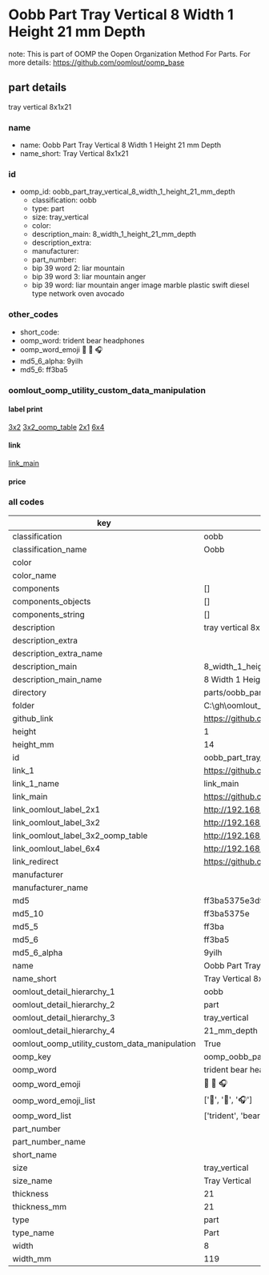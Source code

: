 # Oobb Part Tray Vertical 8 Width 1 Height 21 mm Depth  

note: This is part of OOMP the Oopen Organization Method For Parts. For more details: https://github.com/oomlout/oomp_base

##  part details
  



tray vertical 8x1x21



### name
* name: Oobb Part Tray Vertical 8 Width 1 Height 21 mm Depth
* name_short: Tray Vertical 8x1x21 
### id
* oomp_id: oobb_part_tray_vertical_8_width_1_height_21_mm_depth
  * classification: oobb
  * type: part
  * size: tray_vertical
  * color: 
  * description_main: 8_width_1_height_21_mm_depth
  * description_extra: 
  * manufacturer: 
  * part_number: 
  * bip 39 word 2: liar mountain
  * bip 39 word 3: liar mountain anger
  * bip 39 word: liar mountain anger image marble plastic swift diesel type network oven avocado

### other_codes
* short_code: 
* oomp_word: trident bear headphones
* oomp_word_emoji :trident: :bear: :headphones:
* md5_6_alpha: 9yilh
* md5_6: ff3ba5






### oomlout_oomp_utility_custom_data_manipulation
#### label print
[3x2](http://192.168.1.245:1112/?label=oomp%209yilh)
[3x2_oomp_table](http://192.168.1.108:1112/?label=oomp%209yilh)
[2x1](http://192.168.1.242:1112/?label=oomp%209yilh)
[6x4](http://192.168.1.55:1112/?label=oomp%209yilh)    

#### link

[link_main](https://github.com/oomlout/oomlout_oobb_version_4_generated_parts/tree/main/navigation_oomp/oobb/part/tray_vertical/8_width_1_height_21_mm_depth/part)                              

#### price







### all codes 
| key | value |  
| --- | --- |  
| classification | oobb |  
| classification_name | Oobb |  
| color |  |  
| color_name |  |  
| components | [] |  
| components_objects | [] |  
| components_string | [] |  
| description | tray vertical 8x1x21 |  
| description_extra |  |  
| description_extra_name |  |  
| description_main | 8_width_1_height_21_mm_depth |  
| description_main_name | 8 Width 1 Height 21 mm Depth |  
| directory | parts/oobb_part_tray_vertical_8_width_1_height_21_mm_depth |  
| folder | C:\gh\oomlout_oobb_version_4_generated_parts\parts\oobb_part_tray_vertical_8_width_1_height_21_mm_depth |  
| github_link | https://github.com/oomlout/oomlout_oomp_part_src/tree/main/parts/oobb_part_tray_vertical_8_width_1_height_21_mm_depth |  
| height | 1 |  
| height_mm | 14 |  
| id | oobb_part_tray_vertical_8_width_1_height_21_mm_depth |  
| link_1 | https://github.com/oomlout/oomlout_oobb_version_4_generated_parts/tree/main/navigation_oomp/oobb/part/tray_vertical/8_width_1_height_21_mm_depth/part |  
| link_1_name | link_main |  
| link_main | https://github.com/oomlout/oomlout_oobb_version_4_generated_parts/tree/main/navigation_oomp/oobb/part/tray_vertical/8_width_1_height_21_mm_depth/part |  
| link_oomlout_label_2x1 | http://192.168.1.242:1112/?label=oomp%209yilh |  
| link_oomlout_label_3x2 | http://192.168.1.245:1112/?label=oomp%209yilh |  
| link_oomlout_label_3x2_oomp_table | http://192.168.1.108:1112/?label=oomp%209yilh |  
| link_oomlout_label_6x4 | http://192.168.1.55:1112/?label=oomp%209yilh |  
| link_redirect | https://github.com/oomlout/oomlout_oobb_version_4_generated_parts/tree/main/parts/oobb_tray_vertical_08_01_21 |  
| manufacturer |  |  
| manufacturer_name |  |  
| md5 | ff3ba5375e3d9b7a9843d71411642406 |  
| md5_10 | ff3ba5375e |  
| md5_5 | ff3ba |  
| md5_6 | ff3ba5 |  
| md5_6_alpha | 9yilh |  
| name | Oobb Part Tray Vertical 8 Width 1 Height 21 mm Depth |  
| name_short | Tray Vertical 8x1x21  |  
| oomlout_detail_hierarchy_1 | oobb |  
| oomlout_detail_hierarchy_2 | part |  
| oomlout_detail_hierarchy_3 | tray_vertical |  
| oomlout_detail_hierarchy_4 | 21_mm_depth |  
| oomlout_oomp_utility_custom_data_manipulation | True |  
| oomp_key | oomp_oobb_part_tray_vertical_8_width_1_height_21_mm_depth |  
| oomp_word | trident bear headphones |  
| oomp_word_emoji | :trident: :bear: :headphones: |  
| oomp_word_emoji_list | [':trident:', ':bear:', ':headphones:'] |  
| oomp_word_list | ['trident', 'bear', 'headphones'] |  
| part_number |  |  
| part_number_name |  |  
| short_name |  |  
| size | tray_vertical |  
| size_name | Tray Vertical |  
| thickness | 21 |  
| thickness_mm | 21 |  
| type | part |  
| type_name | Part |  
| width | 8 |  
| width_mm | 119 |  
